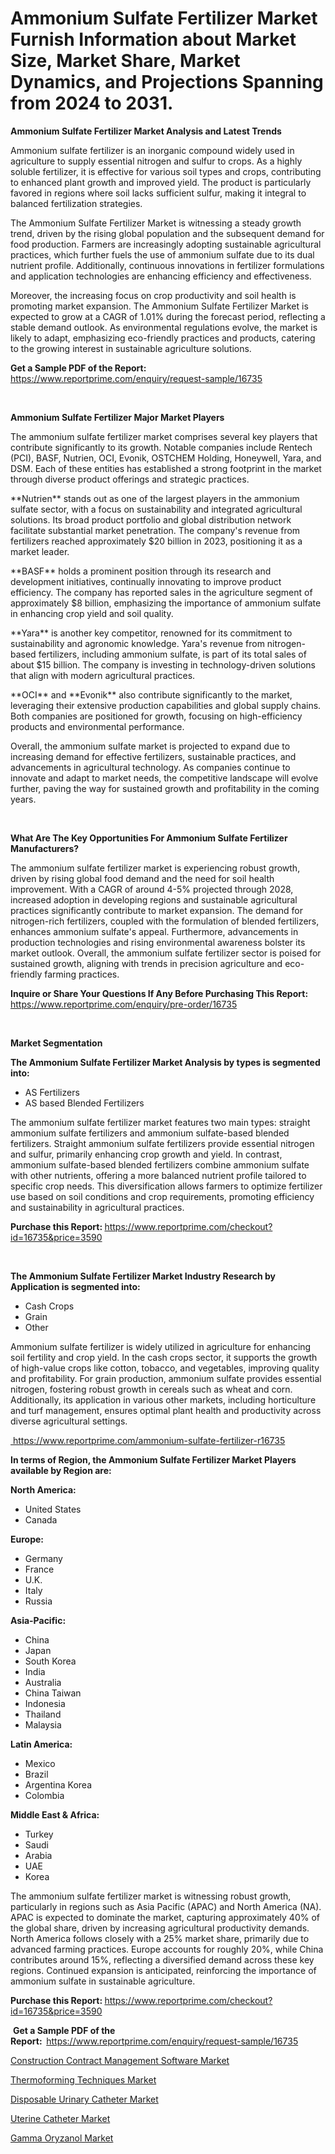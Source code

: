 <p><h1>Ammonium Sulfate Fertilizer Market Furnish Information about Market Size, Market Share, Market Dynamics, and Projections Spanning from 2024 to 2031.</h1></p><p><strong>Ammonium Sulfate Fertilizer Market Analysis and Latest Trends</strong></p>
<p><p>Ammonium sulfate fertilizer is an inorganic compound widely used in agriculture to supply essential nitrogen and sulfur to crops. As a highly soluble fertilizer, it is effective for various soil types and crops, contributing to enhanced plant growth and improved yield. The product is particularly favored in regions where soil lacks sufficient sulfur, making it integral to balanced fertilization strategies.</p><p>The Ammonium Sulfate Fertilizer Market is witnessing a steady growth trend, driven by the rising global population and the subsequent demand for food production. Farmers are increasingly adopting sustainable agricultural practices, which further fuels the use of ammonium sulfate due to its dual nutrient profile. Additionally, continuous innovations in fertilizer formulations and application technologies are enhancing efficiency and effectiveness.</p><p>Moreover, the increasing focus on crop productivity and soil health is promoting market expansion. The Ammonium Sulfate Fertilizer Market is expected to grow at a CAGR of 1.01% during the forecast period, reflecting a stable demand outlook. As environmental regulations evolve, the market is likely to adapt, emphasizing eco-friendly practices and products, catering to the growing interest in sustainable agriculture solutions.</p></p>
<p><strong>Get a Sample PDF of the Report:&nbsp;</strong> <a href="https://www.reportprime.com/enquiry/request-sample/16735?utm_campaign=38&utm_medium=2&utm_source=Github&utm_content=ia&utm_term=24112024&utm_id=ammonium-sulfate-fertilizer">https://www.reportprime.com/enquiry/request-sample/16735</a></p>
<p>&nbsp;</p>
<p><strong>Ammonium Sulfate Fertilizer Major Market Players</strong></p>
<p><p>The ammonium sulfate fertilizer market comprises several key players that contribute significantly to its growth. Notable companies include Rentech (PCI), BASF, Nutrien, OCI, Evonik, OSTCHEM Holding, Honeywell, Yara, and DSM. Each of these entities has established a strong footprint in the market through diverse product offerings and strategic practices.</p><p>**Nutrien** stands out as one of the largest players in the ammonium sulfate sector, with a focus on sustainability and integrated agricultural solutions. Its broad product portfolio and global distribution network facilitate substantial market penetration. The company's revenue from fertilizers reached approximately $20 billion in 2023, positioning it as a market leader.</p><p>**BASF** holds a prominent position through its research and development initiatives, continually innovating to improve product efficiency. The company has reported sales in the agriculture segment of approximately $8 billion, emphasizing the importance of ammonium sulfate in enhancing crop yield and soil quality.</p><p>**Yara** is another key competitor, renowned for its commitment to sustainability and agronomic knowledge. Yara's revenue from nitrogen-based fertilizers, including ammonium sulfate, is part of its total sales of about $15 billion. The company is investing in technology-driven solutions that align with modern agricultural practices.</p><p>**OCI** and **Evonik** also contribute significantly to the market, leveraging their extensive production capabilities and global supply chains. Both companies are positioned for growth, focusing on high-efficiency products and environmental performance.</p><p>Overall, the ammonium sulfate market is projected to expand due to increasing demand for effective fertilizers, sustainable practices, and advancements in agricultural technology. As companies continue to innovate and adapt to market needs, the competitive landscape will evolve further, paving the way for sustained growth and profitability in the coming years.</p></p>
<p>&nbsp;</p>
<p><strong>What Are The Key Opportunities For Ammonium Sulfate Fertilizer Manufacturers?</strong></p>
<p><p>The ammonium sulfate fertilizer market is experiencing robust growth, driven by rising global food demand and the need for soil health improvement. With a CAGR of around 4-5% projected through 2028, increased adoption in developing regions and sustainable agricultural practices significantly contribute to market expansion. The demand for nitrogen-rich fertilizers, coupled with the formulation of blended fertilizers, enhances ammonium sulfate's appeal. Furthermore, advancements in production technologies and rising environmental awareness bolster its market outlook. Overall, the ammonium sulfate fertilizer sector is poised for sustained growth, aligning with trends in precision agriculture and eco-friendly farming practices.</p></p>
<p><strong>Inquire or Share Your Questions If Any Before Purchasing This Report:</strong> <a href="https://www.reportprime.com/enquiry/pre-order/16735?utm_campaign=38&utm_medium=2&utm_source=Github&utm_content=ia&utm_term=24112024&utm_id=ammonium-sulfate-fertilizer">https://www.reportprime.com/enquiry/pre-order/16735</a></p>
<p>&nbsp;</p>
<p><strong>Market Segmentation</strong></p>
<p><strong>The Ammonium Sulfate Fertilizer Market Analysis by types is segmented into:</strong></p>
<p><ul><li>AS Fertilizers</li><li>AS based Blended Fertilizers</li></ul></p>
<p><p>The ammonium sulfate fertilizer market features two main types: straight ammonium sulfate fertilizers and ammonium sulfate-based blended fertilizers. Straight ammonium sulfate fertilizers provide essential nitrogen and sulfur, primarily enhancing crop growth and yield. In contrast, ammonium sulfate-based blended fertilizers combine ammonium sulfate with other nutrients, offering a more balanced nutrient profile tailored to specific crop needs. This diversification allows farmers to optimize fertilizer use based on soil conditions and crop requirements, promoting efficiency and sustainability in agricultural practices.</p></p>
<p><strong>Purchase this Report:&nbsp;</strong><a href="https://www.reportprime.com/checkout?id=16735&price=3590&utm_campaign=38&utm_medium=2&utm_source=Github&utm_content=ia&utm_term=24112024&utm_id=ammonium-sulfate-fertilizer">https://www.reportprime.com/checkout?id=16735&price=3590</a></p>
<p>&nbsp;</p>
<p><strong>The Ammonium Sulfate Fertilizer Market Industry Research by Application is segmented into:</strong></p>
<p><ul><li>Cash Crops</li><li>Grain</li><li>Other</li></ul></p>
<p><p>Ammonium sulfate fertilizer is widely utilized in agriculture for enhancing soil fertility and crop yield. In the cash crops sector, it supports the growth of high-value crops like cotton, tobacco, and vegetables, improving quality and profitability. For grain production, ammonium sulfate provides essential nitrogen, fostering robust growth in cereals such as wheat and corn. Additionally, its application in various other markets, including horticulture and turf management, ensures optimal plant health and productivity across diverse agricultural settings.</p></p>
<p><a href="https://www.reportprime.com/ammonium-sulfate-fertilizer-r16735?utm_campaign=38&utm_medium=2&utm_source=Github&utm_content=ia&utm_term=24112024&utm_id=ammonium-sulfate-fertilizer">&nbsp;https://www.reportprime.com/ammonium-sulfate-fertilizer-r16735</a></p>
<p><strong>In terms of Region, the Ammonium Sulfate Fertilizer Market Players available by Region are:</strong></p>
<p>
    <p> <strong> North America: </strong>
        <ul>
            <li>United States</li>
            <li>Canada</li>
        </ul>
        </p> 
    <p> <strong> Europe: </strong>
        <ul>
            <li>Germany</li>
            <li>France</li>
            <li>U.K.</li>
            <li>Italy</li>
            <li>Russia</li>
        </ul>
        </p> 
    <p> <strong> Asia-Pacific: </strong>
        <ul>
            <li>China</li>
            <li>Japan</li>
            <li>South Korea</li>
            <li>India</li>
            <li>Australia</li>
            <li>China Taiwan</li>
            <li>Indonesia</li>
            <li>Thailand</li>
            <li>Malaysia</li>
        </ul>
        </p> 
    <p> <strong> Latin America: </strong>
        <ul>
            <li>Mexico</li>
            <li>Brazil</li>
            <li>Argentina Korea</li>
            <li>Colombia</li>
        </ul>
        </p> 
    <p> <strong> Middle East & Africa: </strong>
        <ul>
            <li>Turkey</li>
            <li>Saudi</li>
            <li>Arabia</li>
            <li>UAE</li>
            <li>Korea</li>
        </ul>
    </p>
    </p>
<p><p>The ammonium sulfate fertilizer market is witnessing robust growth, particularly in regions such as Asia Pacific (APAC) and North America (NA). APAC is expected to dominate the market, capturing approximately 40% of the global share, driven by increasing agricultural productivity demands. North America follows closely with a 25% market share, primarily due to advanced farming practices. Europe accounts for roughly 20%, while China contributes around 15%, reflecting a diversified demand across these key regions. Continued expansion is anticipated, reinforcing the importance of ammonium sulfate in sustainable agriculture.</p></p>
<p><strong>Purchase this Report: </strong><a href="https://www.reportprime.com/checkout?id=16735&price=3590&utm_campaign=38&utm_medium=2&utm_source=Github&utm_content=ia&utm_term=24112024&utm_id=ammonium-sulfate-fertilizer">https://www.reportprime.com/checkout?id=16735&price=3590</a></p>
<p>&nbsp;<strong>Get a Sample PDF of the Report:&nbsp;&nbsp;</strong><a href="https://www.reportprime.com/enquiry/request-sample/16735?utm_campaign=38&utm_medium=2&utm_source=Github&utm_content=ia&utm_term=24112024&utm_id=ammonium-sulfate-fertilizer">https://www.reportprime.com/enquiry/request-sample/16735</a></p>
<p><strong></strong></p>
<p><p><a href="https://issuu.com/reportprime-2/docs/construction-contract-management-so_c4c37f33fd3580?utm_campaign=38&utm_medium=2&utm_source=Github&utm_content=ia&utm_term=24112024&utm_id=ammonium-sulfate-fertilizer">Construction Contract Management Software Market</a></p><p><a href="https://issuu.com/reportprime-2/docs/thermoforming-techniques-market-siz_8123c97bbe041d?utm_campaign=38&utm_medium=2&utm_source=Github&utm_content=ia&utm_term=24112024&utm_id=ammonium-sulfate-fertilizer">Thermoforming Techniques Market</a></p><p><a href="https://www.linkedin.com/pulse/global-disposable-urinary-catheter-market-size-share-projected-zmoie?utm_campaign=38&utm_medium=2&utm_source=Github&utm_content=ia&utm_term=24112024&utm_id=ammonium-sulfate-fertilizer">Disposable Urinary Catheter Market</a></p><p><a href="https://www.linkedin.com/pulse/uterine-catheter-market-overview-analyzing-trends-projecting-rxrhe?utm_campaign=38&utm_medium=2&utm_source=Github&utm_content=ia&utm_term=24112024&utm_id=ammonium-sulfate-fertilizer">Uterine Catheter Market</a></p><p><a href="https://github.com/NasrinKhan99/Market-Research-Report-List-1/blob/main/gamma-oryzanol-market.md?utm_campaign=38&utm_medium=2&utm_source=Github&utm_content=ia&utm_term=24112024&utm_id=ammonium-sulfate-fertilizer">Gamma Oryzanol Market</a></p></p>